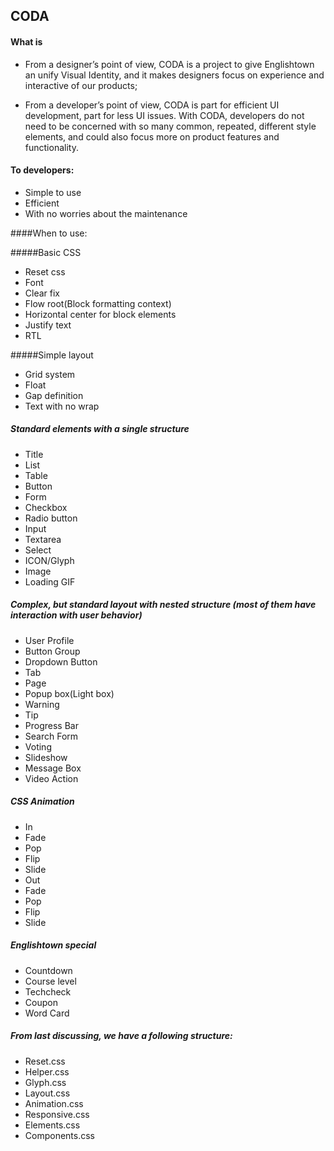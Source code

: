 
## CODA
#### What is
* From a designer’s point of view, CODA is a project to give Englishtown an unify Visual Identity, and it makes designers focus on experience and interactive of our products;

* From a developer’s point of view, CODA is part for efficient UI development, part for less UI issues. With CODA, developers do not need to be concerned with so many common, repeated, different style elements, and could also focus more on product features and functionality.
 
#### To developers:

* Simple to use
* Efficient
* With no worries about the maintenance
 
####When to use:

#####Basic CSS
* Reset css
* Font
* Clear fix
* Flow root(Block formatting context)
* Horizontal center for block elements
* Justify text
* RTL

#####Simple layout
* Grid system
* Float
* Gap definition
* Text with no wrap

##### Standard elements with a single structure
* Title
* List
* Table
* Button
* Form
* Checkbox
* Radio button
* Input
* Textarea
* Select
* ICON/Glyph
* Image
* Loading GIF

##### Complex, but standard layout with nested structure (most of them have interaction with user behavior)
* User Profile
* Button Group
* Dropdown Button
* Tab
* Page
* Popup box(Light box)
* Warning
* Tip
* Progress Bar
* Search Form
* Voting
* Slideshow
* Message Box
* Video Action

##### CSS Animation
* In
* Fade
* Pop
* Flip
* Slide
* Out
* Fade
* Pop
* Flip
* Slide

##### Englishtown special
* Countdown
* Course level
* Techcheck
* Coupon
* Word Card

 
##### From last discussing, we have a following structure:

* Reset.css
* Helper.css
* Glyph.css
* Layout.css
* Animation.css
* Responsive.css
* Elements.css
* Components.css